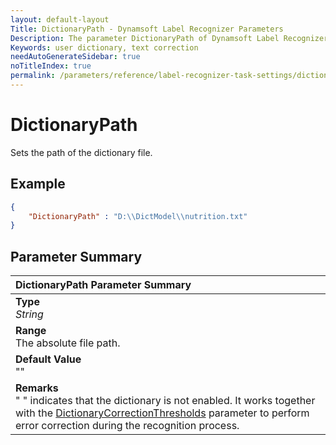 ```yaml
---
layout: default-layout
Title: DictionaryPath - Dynamsoft Label Recognizer Parameters
Description: The parameter DictionaryPath of Dynamsoft Label Recognizer defines the path of the dictionary file
Keywords: user dictionary, text correction
needAutoGenerateSidebar: true
noTitleIndex: true
permalink: /parameters/reference/label-recognizer-task-settings/dictionary-path.html
---
```


# DictionaryPath

Sets the path of the dictionary file.

## Example

```json
{
    "DictionaryPath" : "D:\\DictModel\\nutrition.txt"
}
```

## Parameter Summary

| DictionaryPath Parameter Summary |
| :----------------------------------- |
| **Type**<br>*String* |
| **Range**<br>The absolute file path.|
| **Default Value**<br>"" |
| **Remarks**<br>" " indicates that the dictionary is not enabled. It works together with the [DictionaryCorrectionThresholds](dictionary-correction-thresholds.md) parameter to perform error correction during the recognition process.|
